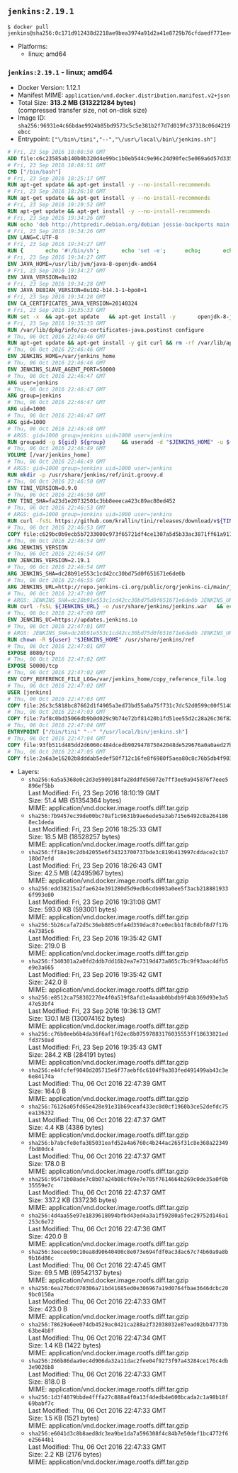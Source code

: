 ## `jenkins:2.19.1`

```console
$ docker pull jenkins@sha256:0c171d912438d2218ae9bea3974a91d2a41e8729b76cfdaedf771ee4d21a262d
```

-	Platforms:
	-	linux; amd64

### `jenkins:2.19.1` - linux; amd64

-	Docker Version: 1.12.1
-	Manifest MIME: `application/vnd.docker.distribution.manifest.v2+json`
-	Total Size: **313.2 MB (313221284 bytes)**  
	(compressed transfer size, not on-disk size)
-	Image ID: `sha256:96931e4c66bdae9924b85bd9573c5c5e381b2f7d7d019fc37318c06d4219ebcc`
-	Entrypoint: `["\/bin\/tini","--","\/usr\/local\/bin\/jenkins.sh"]`

```dockerfile
# Fri, 23 Sep 2016 18:08:50 GMT
ADD file:c6c23585ab140b0b320d4e99bc1b0eb544c9e96c24d90fec5e069a6d57d335ca in / 
# Fri, 23 Sep 2016 18:08:51 GMT
CMD ["/bin/bash"]
# Fri, 23 Sep 2016 18:25:17 GMT
RUN apt-get update && apt-get install -y --no-install-recommends 		ca-certificates 		curl 		wget 	&& rm -rf /var/lib/apt/lists/*
# Fri, 23 Sep 2016 18:26:18 GMT
RUN apt-get update && apt-get install -y --no-install-recommends 		bzr 		git 		mercurial 		openssh-client 		subversion 				procps 	&& rm -rf /var/lib/apt/lists/*
# Fri, 23 Sep 2016 19:29:52 GMT
RUN apt-get update && apt-get install -y --no-install-recommends 		bzip2 		unzip 		xz-utils 	&& rm -rf /var/lib/apt/lists/*
# Fri, 23 Sep 2016 19:34:26 GMT
RUN echo 'deb http://httpredir.debian.org/debian jessie-backports main' > /etc/apt/sources.list.d/jessie-backports.list
# Fri, 23 Sep 2016 19:34:26 GMT
ENV LANG=C.UTF-8
# Fri, 23 Sep 2016 19:34:27 GMT
RUN { 		echo '#!/bin/sh'; 		echo 'set -e'; 		echo; 		echo 'dirname "$(dirname "$(readlink -f "$(which javac || which java)")")"'; 	} > /usr/local/bin/docker-java-home 	&& chmod +x /usr/local/bin/docker-java-home
# Fri, 23 Sep 2016 19:34:27 GMT
ENV JAVA_HOME=/usr/lib/jvm/java-8-openjdk-amd64
# Fri, 23 Sep 2016 19:34:27 GMT
ENV JAVA_VERSION=8u102
# Fri, 23 Sep 2016 19:34:28 GMT
ENV JAVA_DEBIAN_VERSION=8u102-b14.1-1~bpo8+1
# Fri, 23 Sep 2016 19:34:28 GMT
ENV CA_CERTIFICATES_JAVA_VERSION=20140324
# Fri, 23 Sep 2016 19:35:33 GMT
RUN set -x 	&& apt-get update 	&& apt-get install -y 		openjdk-8-jdk="$JAVA_DEBIAN_VERSION" 		ca-certificates-java="$CA_CERTIFICATES_JAVA_VERSION" 	&& rm -rf /var/lib/apt/lists/* 	&& [ "$JAVA_HOME" = "$(docker-java-home)" ]
# Fri, 23 Sep 2016 19:35:35 GMT
RUN /var/lib/dpkg/info/ca-certificates-java.postinst configure
# Thu, 06 Oct 2016 22:46:46 GMT
RUN apt-get update && apt-get install -y git curl && rm -rf /var/lib/apt/lists/*
# Thu, 06 Oct 2016 22:46:46 GMT
ENV JENKINS_HOME=/var/jenkins_home
# Thu, 06 Oct 2016 22:46:46 GMT
ENV JENKINS_SLAVE_AGENT_PORT=50000
# Thu, 06 Oct 2016 22:46:47 GMT
ARG user=jenkins
# Thu, 06 Oct 2016 22:46:47 GMT
ARG group=jenkins
# Thu, 06 Oct 2016 22:46:47 GMT
ARG uid=1000
# Thu, 06 Oct 2016 22:46:47 GMT
ARG gid=1000
# Thu, 06 Oct 2016 22:46:48 GMT
# ARGS: gid=1000 group=jenkins uid=1000 user=jenkins
RUN groupadd -g ${gid} ${group}     && useradd -d "$JENKINS_HOME" -u ${uid} -g ${gid} -m -s /bin/bash ${user}
# Thu, 06 Oct 2016 22:46:49 GMT
VOLUME [/var/jenkins_home]
# Thu, 06 Oct 2016 22:46:49 GMT
# ARGS: gid=1000 group=jenkins uid=1000 user=jenkins
RUN mkdir -p /usr/share/jenkins/ref/init.groovy.d
# Thu, 06 Oct 2016 22:46:50 GMT
ENV TINI_VERSION=0.9.0
# Thu, 06 Oct 2016 22:46:50 GMT
ENV TINI_SHA=fa23d1e20732501c3bb8eeeca423c89ac80ed452
# Thu, 06 Oct 2016 22:46:53 GMT
# ARGS: gid=1000 group=jenkins uid=1000 user=jenkins
RUN curl -fsSL https://github.com/krallin/tini/releases/download/v${TINI_VERSION}/tini-static -o /bin/tini && chmod +x /bin/tini   && echo "$TINI_SHA  /bin/tini" | sha1sum -c -
# Thu, 06 Oct 2016 22:46:53 GMT
COPY file:c629bc0b9ecb5b7233000c973f65721df4ce1307a5d5b33ac3871ff61a9172ff in /usr/share/jenkins/ref/init.groovy.d/tcp-slave-agent-port.groovy 
# Thu, 06 Oct 2016 22:46:54 GMT
ARG JENKINS_VERSION
# Thu, 06 Oct 2016 22:46:54 GMT
ENV JENKINS_VERSION=2.19.1
# Thu, 06 Oct 2016 22:46:54 GMT
ARG JENKINS_SHA=dc28b91e553c1cd42cc30bd75d0f651671e6de0b
# Thu, 06 Oct 2016 22:46:55 GMT
ARG JENKINS_URL=http://repo.jenkins-ci.org/public/org/jenkins-ci/main/jenkins-war/2.19.1/jenkins-war-2.19.1.war
# Thu, 06 Oct 2016 22:47:00 GMT
# ARGS: JENKINS_SHA=dc28b91e553c1cd42cc30bd75d0f651671e6de0b JENKINS_URL=http://repo.jenkins-ci.org/public/org/jenkins-ci/main/jenkins-war/2.19.1/jenkins-war-2.19.1.war gid=1000 group=jenkins uid=1000 user=jenkins
RUN curl -fsSL ${JENKINS_URL} -o /usr/share/jenkins/jenkins.war   && echo "${JENKINS_SHA}  /usr/share/jenkins/jenkins.war" | sha1sum -c -
# Thu, 06 Oct 2016 22:47:00 GMT
ENV JENKINS_UC=https://updates.jenkins.io
# Thu, 06 Oct 2016 22:47:01 GMT
# ARGS: JENKINS_SHA=dc28b91e553c1cd42cc30bd75d0f651671e6de0b JENKINS_URL=http://repo.jenkins-ci.org/public/org/jenkins-ci/main/jenkins-war/2.19.1/jenkins-war-2.19.1.war gid=1000 group=jenkins uid=1000 user=jenkins
RUN chown -R ${user} "$JENKINS_HOME" /usr/share/jenkins/ref
# Thu, 06 Oct 2016 22:47:01 GMT
EXPOSE 8080/tcp
# Thu, 06 Oct 2016 22:47:02 GMT
EXPOSE 50000/tcp
# Thu, 06 Oct 2016 22:47:02 GMT
ENV COPY_REFERENCE_FILE_LOG=/var/jenkins_home/copy_reference_file.log
# Thu, 06 Oct 2016 22:47:02 GMT
USER [jenkins]
# Thu, 06 Oct 2016 22:47:03 GMT
COPY file:26c3c5818bc87662d1f4905a3ed73bd55a0a75f731c7dc52d0599c00f51408e9 in /usr/local/bin/jenkins-support 
# Thu, 06 Oct 2016 22:47:03 GMT
COPY file:7af8c0bd35066db9b0d029c9b74e72bf81420b1fd51ee55d2c28a26c36f829dd in /usr/local/bin/jenkins.sh 
# Thu, 06 Oct 2016 22:47:04 GMT
ENTRYPOINT ["/bin/tini" "--" "/usr/local/bin/jenkins.sh"]
# Thu, 06 Oct 2016 22:47:04 GMT
COPY file:93fb511d485dd2d6060c484dcedb902947875042048de529676a0a0aed27b5a3 in /usr/local/bin/plugins.sh 
# Thu, 06 Oct 2016 22:47:05 GMT
COPY file:2a6a3e16202b8dddab5edef50f712c16fe8f6980f5aea80c8c76b5db4f903913 in /usr/local/bin/install-plugins.sh 
```

-	Layers:
	-	`sha256:6a5a5368e0c2d3e5909184fa28ddfd56072e7ff3ee9a945876f7eee5896ef5bb`  
		Last Modified: Fri, 23 Sep 2016 18:10:19 GMT  
		Size: 51.4 MB (51354364 bytes)  
		MIME: application/vnd.docker.image.rootfs.diff.tar.gzip
	-	`sha256:7b9457ec39de00bc70af1c9631b9ae6ede5a3ab715e6492c0a2641868ec1deda`  
		Last Modified: Fri, 23 Sep 2016 18:25:33 GMT  
		Size: 18.5 MB (18528257 bytes)  
		MIME: application/vnd.docker.image.rootfs.diff.tar.gzip
	-	`sha256:ff18e19c2db42055e6f34323700737bde3c819b413997cddace2c1b7180d7efd`  
		Last Modified: Fri, 23 Sep 2016 18:26:43 GMT  
		Size: 42.5 MB (42495967 bytes)  
		MIME: application/vnd.docker.image.rootfs.diff.tar.gzip
	-	`sha256:edd38215a2fae624e391280d5d9edb6cdb993a0ee5f3acb2188819336f993e80`  
		Last Modified: Fri, 23 Sep 2016 19:31:08 GMT  
		Size: 593.0 KB (593001 bytes)  
		MIME: application/vnd.docker.image.rootfs.diff.tar.gzip
	-	`sha256:5b26cafa72d5c36eb885c0fa4d359dac87ce0ecbb1f8c8dbf8d7f17b4a7385c6`  
		Last Modified: Fri, 23 Sep 2016 19:35:42 GMT  
		Size: 219.0 B  
		MIME: application/vnd.docker.image.rootfs.diff.tar.gzip
	-	`sha256:f340301a2a0fd2ddb7dd16b2ea7e7319d473a865c7bc9f93aac4dfb5e9e3a665`  
		Last Modified: Fri, 23 Sep 2016 19:35:42 GMT  
		Size: 242.0 B  
		MIME: application/vnd.docker.image.rootfs.diff.tar.gzip
	-	`sha256:e8512ca758302270e4f0a519f8afd1e4aaab0bbdb9f4bb369d93e3a547e53bf4`  
		Last Modified: Fri, 23 Sep 2016 19:36:13 GMT  
		Size: 130.1 MB (130074162 bytes)  
		MIME: application/vnd.docker.image.rootfs.diff.tar.gzip
	-	`sha256:c76b0eeb6b4da36f6af1f62ec8b07597883176035553ff18633821edfd3750ad`  
		Last Modified: Fri, 23 Sep 2016 19:35:43 GMT  
		Size: 284.2 KB (284191 bytes)  
		MIME: application/vnd.docker.image.rootfs.diff.tar.gzip
	-	`sha256:e44fcfef9040d205715e6f77aebf6c6104f9a383fed491499ab43c3e6e84174a`  
		Last Modified: Thu, 06 Oct 2016 22:47:39 GMT  
		Size: 164.0 B  
		MIME: application/vnd.docker.image.rootfs.diff.tar.gzip
	-	`sha256:76126a05fd65e428e91e31b69ceaf433ec8d0cf1960b3ce52defdc75ea136232`  
		Last Modified: Thu, 06 Oct 2016 22:47:37 GMT  
		Size: 4.4 KB (4386 bytes)  
		MIME: application/vnd.docker.image.rootfs.diff.tar.gzip
	-	`sha256:b7abcfe8efa385031eafd52a4a6760c4b244ac265f31c8e368a22349fbd80dc4`  
		Last Modified: Thu, 06 Oct 2016 22:47:37 GMT  
		Size: 178.0 B  
		MIME: application/vnd.docker.image.rootfs.diff.tar.gzip
	-	`sha256:95471b08ade7c8b07a24b08cf69e7e705f7614664b269c0de35a0f0b35559e7c`  
		Last Modified: Thu, 06 Oct 2016 22:47:37 GMT  
		Size: 337.2 KB (337236 bytes)  
		MIME: application/vnd.docker.image.rootfs.diff.tar.gzip
	-	`sha256:4d4aa55e97e1839618094bfbd43ed4a3a1f59280a5fec29752d146a1253c6e72`  
		Last Modified: Thu, 06 Oct 2016 22:47:36 GMT  
		Size: 420.0 B  
		MIME: application/vnd.docker.image.rootfs.diff.tar.gzip
	-	`sha256:3eecee90c10ea8d90640400c8e073e694fdf0ac3dac67c74b60a9a8b9b16d86c`  
		Last Modified: Thu, 06 Oct 2016 22:47:45 GMT  
		Size: 69.5 MB (69542137 bytes)  
		MIME: application/vnd.docker.image.rootfs.diff.tar.gzip
	-	`sha256:6ea27bdc070306a71bd41685ed0e306967a19d0764fbae3646dcbc209bc0150a`  
		Last Modified: Thu, 06 Oct 2016 22:47:33 GMT  
		Size: 423.0 B  
		MIME: application/vnd.docker.image.rootfs.diff.tar.gzip
	-	`sha256:78629a6ee074db4529ac0421ca288a2f32038032e87ead02bb47773b63be4b8f`  
		Last Modified: Thu, 06 Oct 2016 22:47:34 GMT  
		Size: 1.4 KB (1422 bytes)  
		MIME: application/vnd.docker.image.rootfs.diff.tar.gzip
	-	`sha256:266b86daa9ec4d906da32a11dac2fee04f9273f97a43284ce176c4db3e9026b8`  
		Last Modified: Thu, 06 Oct 2016 22:47:33 GMT  
		Size: 818.0 B  
		MIME: application/vnd.docker.image.rootfs.diff.tar.gzip
	-	`sha256:1d3f4079bbde4fffa27c888a4f0a13f4dedb4e600bcada2c1a98b18f69babf7c`  
		Last Modified: Thu, 06 Oct 2016 22:47:33 GMT  
		Size: 1.5 KB (1521 bytes)  
		MIME: application/vnd.docker.image.rootfs.diff.tar.gzip
	-	`sha256:e6041d3c8b8aed8dc3ea9be1da7a596308f4c84b7e50def1bc4772f6e25644b1`  
		Last Modified: Thu, 06 Oct 2016 22:47:33 GMT  
		Size: 2.2 KB (2176 bytes)  
		MIME: application/vnd.docker.image.rootfs.diff.tar.gzip
